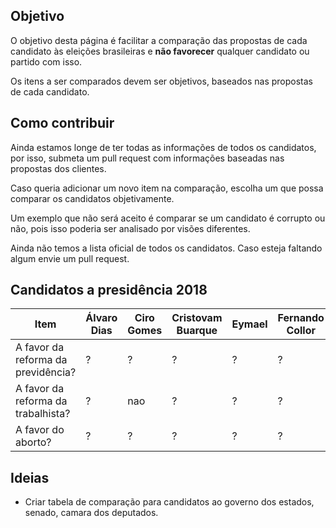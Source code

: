 ## Objetivo

O objetivo desta página é facilitar a comparação das propostas de cada candidato às eleições brasileiras e **não favorecer** qualquer candidato ou partido com isso.

Os itens a ser comparados devem ser objetivos, baseados nas propostas de cada candidato.

## Como contribuir

Ainda estamos longe de ter todas as informações de todos os candidatos, por isso, submeta um pull request com informações baseadas nas propostas dos clientes.

Caso queria adicionar um novo item na comparação, escolha um que possa comparar os candidatos objetivamente.

Um exemplo que não será aceito é comparar se um candidato é corrupto ou não, pois isso poderia ser analisado por visões diferentes.

Ainda não temos a lista oficial de todos os candidatos. Caso esteja faltando algum envie um pull request.

## Candidatos a presidência 2018

Item | Álvaro Dias | Ciro Gomes | Cristovam Buarque | Eymael | Fernando Collor | Flávio Rocha | Geraldo Alckmin | Guilherme Boulos | Henrique Meirelles | Jair Bolsonaro | João Amoêdo | Marina Silva
---- | ----------- | ---------- | ----------------- | ------ | --------------- | ------------ | --------------- | ---------------- | ------------------ | -------------- | ----------- | ------------
A favor da reforma da previdência? |  ?  |  ?  |  ?  |  ?  |  ?  |  ?  |  ?  |  ?  |  sim  |  ?  |  sim  |  ? 
A favor da reforma da trabalhista? |  ?  |  nao  |  ?  |  ?  |  ?  |  ?  |  ?  |  ?  |  ?  |  ?  |  ?  |  ? 
A favor do aborto? |  ?  |  ?  |  ?  |  ?  |  ?  |  ?  |  ?  |  ?  |  ?  |  nao  |  nao  |  ? 

## Ideias

- Criar tabela de comparação para candidatos ao governo dos estados, senado, camara dos deputados.
